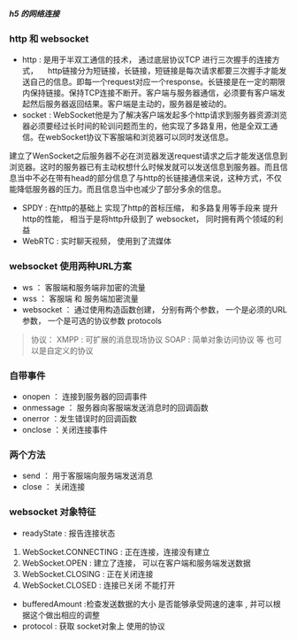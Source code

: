 ##### h5 的网络连接
### http 和 websocket
* http : 是用于半双工通信的技术， 通过底层协议TCP 进行三次握手的连接方式， 　http链接分为短链接，长链接，短链接是每次请求都要三次握手才能发送自己的信息。即每一个request对应一个response。长链接是在一定的期限内保持链接。保持TCP连接不断开。客户端与服务器通信，必须要有客户端发起然后服务器返回结果。客户端是主动的，服务器是被动的。
* socket : WebSocket他是为了解决客户端发起多个http请求到服务器资源浏览器必须要经过长时间的轮训问题而生的，他实现了多路复用，他是全双工通信。在webSocket协议下客服端和浏览器可以同时发送信息。

建立了WenSocket之后服务器不必在浏览器发送request请求之后才能发送信息到浏览器。这时的服务器已有主动权想什么时候发就可以发送信息到服务器。而且信息当中不必在带有head的部分信息了与http的长链接通信来说，这种方式，不仅能降低服务器的压力。而且信息当中也减少了部分多余的信息。　　
* SPDY : 在http的基础上  实现了http的首标压缩， 和多路复用等手段来 提升http的性能， 相当于是将http升级到了 websocket， 同时拥有两个领域的利益
* WebRTC : 实时聊天视频， 使用到了流媒体

### websocket 使用两种URL方案
* ws ： 客服端和服务端非加密的流量
* wss ：  客服端 和 服务端加密流量
* websocket ： 通过使用构造函数创建， 分别有两个参数， 一个是必须的URL参数， 一个是可选的协议参数 protocols
> 协议： XMPP : 可扩展的消息现场协议  SOAP : 简单对象访问协议 等 也可以是自定义的协议

### 自带事件
* onopen ： 连接到服务器的回调事件
* onmessage ： 服务器向客服端发送消息时的回调函数
* onerror ：发生错误时的回调函数
* onclose ：关闭连接事件

### 两个方法 
* send ： 用于客服端向服务端发送消息
* close ： 关闭连接

### websocket 对象特征
* readyState : 报告连接状态
1. WebSocket.CONNECTING : 正在连接，连接没有建立
2. WebSocket.OPEN : 建立了连接， 可以在客户端和服务端发送数据
3. WebSocket.CLOSING : 正在关闭连接
4. WebSocket.CLOSED : 连接已关闭  不能打开
* bufferedAmount :检查发送数据的大小 是否能够承受网速的速率 , 并可以根据这个做出相应的调整
* protocol :  获取 socket对象上 使用的协议

